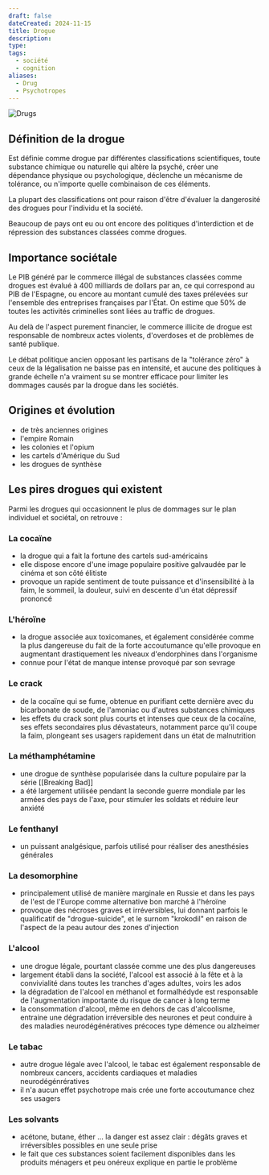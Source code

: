 ```yaml
---
draft: false
dateCreated: 2024-11-15
title: Drogue
description: 
type: 
tags:
  - société
  - cognition
aliases:
  - Drug
  - Psychotropes
---
```

![Drugs](https://cdn.midjourney.com/92bcc503-76f6-4efe-9f4d-045c9d2a9a9f/0_1.png)

## Définition de la drogue

Est définie comme drogue par différentes classifications scientifiques, toute substance chimique ou naturelle qui altère la psyché, créer une dépendance physique ou psychologique, déclenche un mécanisme de tolérance, ou n'importe quelle combinaison de ces éléments. 

La plupart des classifications ont pour raison d'être d'évaluer la dangerosité des drogues pour l'individu et la société. 

Beaucoup de pays ont eu ou ont encore des politiques d'interdiction et de répression des substances classées comme drogues. 

## Importance sociétale

Le PIB généré par le commerce illégal de substances classées comme drogues est évalué à 400 milliards de dollars par an, ce qui correspond au PIB de l'Espagne, ou encore au montant cumulé des taxes prélevées sur l'ensemble des entreprises françaises par l'État. 
On estime que 50% de toutes les activités criminelles sont liées au traffic de drogues. 

Au delà de l'aspect purement financier, le commerce illicite de drogue est responsable de nombreux actes violents, d'overdoses et de problèmes de santé publique. 

Le débat politique ancien opposant les partisans de la "tolérance zéro" à ceux de la légalisation ne baisse pas en intensité, et aucune des politiques à grande échelle n'a vraiment su se montrer efficace pour limiter les dommages causés par la drogue dans les sociétés. 

## Origines et évolution

- de très anciennes origines
- l'empire Romain
- les colonies et l'opium
- les cartels d'Amérique du Sud
- les drogues de synthèse

## Les pires drogues qui existent

Parmi les drogues qui occasionnent le plus de dommages sur le plan individuel et sociétal, on retrouve :

### La cocaïne

- la drogue qui a fait la fortune des cartels sud-américains
- elle dispose encore d'une image populaire positive galvaudée par le cinéma et son côté élitiste 
- provoque un rapide sentiment de toute puissance et d'insensibilité à la faim, le sommeil, la douleur, suivi en descente d'un état dépressif prononcé

### L'héroïne

- la drogue associée aux toxicomanes, et également considérée comme la plus dangereuse du fait de la forte accoutumance qu'elle provoque en augmentant drastiquement les niveaux d'endorphines dans l'organisme
- connue pour l'état de manque intense provoqué par son sevrage
### Le crack

- de la cocaïne qui se fume, obtenue en purifiant cette dernière avec du bicarbonate de soude, de l'amoniac ou d'autres substances chimiques
- les effets du crack sont plus courts et intenses que ceux de la cocaïne, ses effets secondaires plus dévastateurs, notamment parce qu'il coupe la faim, plongeant ses usagers rapidement dans un état de malnutrition
### La méthamphétamine

- une drogue de synthèse popularisée dans la culture populaire par la série [[Breaking Bad]]
- a été largement utilisée pendant la seconde guerre mondiale par les armées des pays de l'axe, pour stimuler les soldats et réduire leur anxiété

### Le fenthanyl

- un puissant analgésique, parfois utilisé pour réaliser des anesthésies générales

### La desomorphine

- principalement utilisé de manière marginale en Russie et dans les pays de l'est de l'Europe comme alternative bon marché à l'héroïne
- provoque des nécroses graves et irréversibles, lui donnant parfois le qualificatif de "drogue-suicide", et le surnom "krokodil" en raison de l'aspect de la peau autour des zones d'injection

### L'alcool 

- une drogue légale, pourtant classée comme une des plus dangereuses
- largement établi dans la société, l'alcool est associé à la fête et à la convivialité dans toutes les tranches d'ages adultes, voirs les ados
- la dégradation de l'alcool en méthanol et formalhédyde est responsable de l'augmentation importante du risque de cancer à long terme
- la consommation d'alcool, même en dehors de cas d'alcoolisme, entraine une dégradation irréversible des neurones et peut conduire à des maladies neurodégénératives précoces type démence ou alzheimer

### Le tabac

-  autre drogue légale avec l'alcool, le tabac est également responsable de nombreux cancers, accidents cardiaques et maladies neurodégénrératives 
- il n'a aucun effet psychotrope mais crée une forte accoutumance chez ses usagers

### Les solvants

- acétone, butane, éther ... la danger est assez clair : dégâts graves et irréversibles possibles en une seule prise
- le fait que ces substances soient facilement disponibles dans les produits ménagers et peu onéreux explique en partie le problème